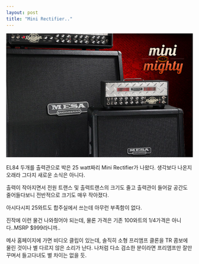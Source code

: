 ```yaml
---
layout: post
title: "Mini Rectifier.."
---
```



![image](/assets/images/cf04f7a34a9cc698cff9b04f8889ccbd.jpg)


EL84 두개를 출력관으로 박은 25 watt짜리 Mini Rectifier가 나왔다. 생각보다 나온지 오래라 그다지 새로운 소식은 아니다.

출력이 작아지면서 전원 트랜스 및 출력트랜스의 크기도 줄고 출력관이 들어갈 공간도 줄어들다보니 전반적으로 크기도 매우 작아졌다.
 
아시다시피 25와트도 합주실에서 쓰는데 아무런 부족함이 없다.

진작에 이런 물건 나와줬어야 되는데, 물론 가격은 기존 100와트의 1/4가격은 아니다..MSRP $999라니까.. 

메사 홈페이지에 가면 비디오 클립이 있는데, 솔직히 소형 프리앰프 클론을 TR 콤보에 물린 것이나 별 다르지 않은 소리가 난다. 나처럼 다소 검소한 분이라면 프리앰프만 잘만 꾸며서 들고다녀도 별 차이는 없을 듯.
 

